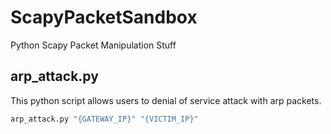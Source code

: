 # ScapyPacketSandbox
Python Scapy Packet Manipulation Stuff


## arp_attack.py
This python script allows users to denial of service attack with arp packets.
```python
arp_attack.py "{GATEWAY_IP}" "{VICTIM_IP}"
```
